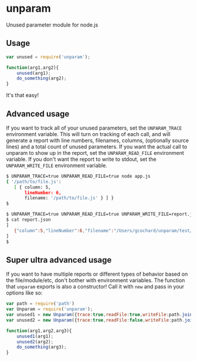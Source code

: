 # unparam

Unused parameter module for node.js

## Usage
```js
var unused = require('unparam');

function(arg1,arg2){
    unused(arg1);
    do_something(arg2);
}
```
It's that easy!
 
 
## Advanced usage

If you want to track all of your unused parameters, set the `UNPARAM_TRACE` environment variable. This will turn on tracking of each call, and will generate a report with line numbers, filenames, columns, (optionally source lines) and a total count of unused parameters. If you want the actual call to unparam to show up in the report, set the `UNPARAM_READ_FILE` environment variable. If you don't want the report to write to stdout, set the `UNPARAM_WRITE_FILE` environment variable.
```bash
$ UNPARAM_TRACE=true UNPARAM_READ_FILE=true node app.js
{ '/path/to/file.js': 
   [ { column: 5,
       lineNumber: 6,
       filename: '/path/to/file.js' } ] }
$
```

```bash
$ UNPARAM_TRACE=true UNPARAM_READ_FILE=true UNPARAM_WRITE_FILE=report.json node app.js
$ cat report.json
]
   {"column":5,"lineNumber":6,"filename":"/Users/gcochard/unparam/test/function.js"}
]
$
```
 
## Super ultra advanced usage

If you want to have multiple reports or different types of behavior based on the file/module/etc, don't bother with environment variables. The function that `unparam` exports is also a constructor! Call it with `new` and pass in your options like so:
```javascript
var path = require('path')
var Unparam = require('unparam');
var unused1 = new Unparam({trace:true,readFile:true,writeFile:path.join(__dirname,'report1.json')});
var unused2 = new Unparam({trace:true,readFile:false,writeFile:path.join(__dirname,'report2.json')});

function(arg1,arg2,arg3){
    unused1(arg1);
    unused2(arg2);
    do_something(arg3);
}
```
